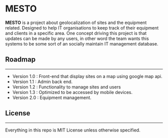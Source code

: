 # MESTO 
**MESTO** is a project about geolocalization of sites and the equipment related. Designed to help IT organisations to keep track of their equipment and clients in a specific area.  One concept driving this project is that updates can be made by any users, in other word the team wants this systems to be some sort of an socially maintain IT management database.

## Roadmap 
---
* Version 1.0 : Front-end that display sites on a map using google map api.
* Version 1.1 : Admin back end.
* Version 1.2 : Functionality to manage sites and users
* Version 1.3 : Optimized to be accessed by mobile devices.
* Version 2.0 : Equipment management.

## License
---
Everything in this repo is MIT License unless otherwise specified.
